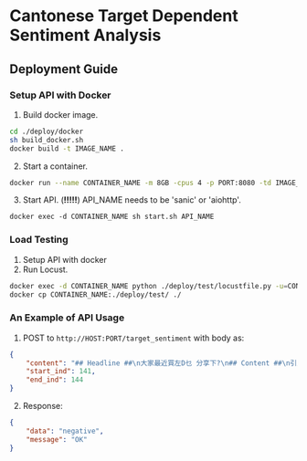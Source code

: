 # Cantonese Target Dependent Sentiment Analysis

## Deployment Guide

### Setup API with Docker

1. Build docker image.
```bash
cd ./deploy/docker
sh build_docker.sh
docker build -t IMAGE_NAME . 
```
2. Start a container.
```bash
docker run --name CONTAINER_NAME -m 8GB -cpus 4 -p PORT:8080 -td IMAGE_NAME
```

3. Start API. (**!!!!!**) API_NAME needs to be 'sanic' or 'aiohttp'.
```
docker exec -d CONTAINER_NAME sh start.sh API_NAME
```

### Load Testing 
1. Setup API with docker
2. Run Locust.
```bash
docker exec -d CONTAINER_NAME python ./deploy/test/locustfile.py -u=CONCORRENT_USERS --api=API_NAME
docker cp CONTAINER_NAME:./deploy/test/ ./
```

### An Example of API Usage 

1. POST to `http://HOST:PORT/target_sentiment` with body as:
```json
{
    "content": "## Headline ##\n大家最近買左D乜 分享下?\n## Content ##\n引用:\n原帖由 綠茶寶寶 於 2018-12-31 08:40 PM 發表\n買左3盒胭脂\nFit me 胭脂睇youtuber推介話好用，用完覺得麻麻\n原來fit me麻麻 我買左YSL 支定妝噴霧 用完覺得無想像咁好\n\n", 
    "start_ind": 141, 
    "end_ind": 144
}
```
2. Response:
```json
{
    "data": "negative",
    "message": "OK"
}

```
